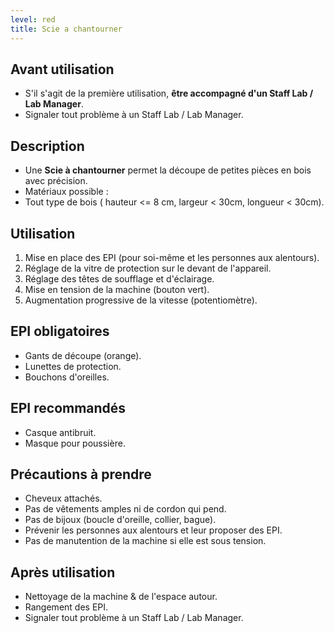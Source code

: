 ```yaml
---
level: red
title: Scie a chantourner
---
```


## Avant utilisation

- S'il s'agit de la première utilisation, **être accompagné d'un Staff Lab / Lab Manager**.
- Signaler tout problème à un Staff Lab / Lab Manager.

## Description

- Une **Scie à chantourner** permet la découpe de petites pièces en bois avec précision.
- Matériaux possible :
- Tout type de bois ( hauteur <= 8 cm, largeur < 30cm, longueur < 30cm).

## Utilisation

1. Mise en place des EPI (pour soi-même et les personnes aux alentours).
2. Réglage de la vitre de protection sur le devant de l'appareil.
3. Réglage des têtes de soufflage et d'éclairage.
4. Mise en tension de la machine (bouton vert).
5. Augmentation progressive de la vitesse (potentiomètre).

## EPI obligatoires

- Gants de découpe (orange).
- Lunettes de protection.
- Bouchons d'oreilles.

## EPI recommandés

- Casque antibruit.
- Masque pour poussière.

## Précautions à prendre

- Cheveux attachés.
- Pas de vêtements amples ni de cordon qui pend.
- Pas de bijoux (boucle d'oreille, collier, bague).
- Prévenir les personnes aux alentours et leur proposer des EPI.
- Pas de manutention de la machine si elle est sous tension.

## Après utilisation

- Nettoyage de la machine & de l'espace autour.
- Rangement des EPI.
- Signaler tout problème à un Staff Lab / Lab Manager.
